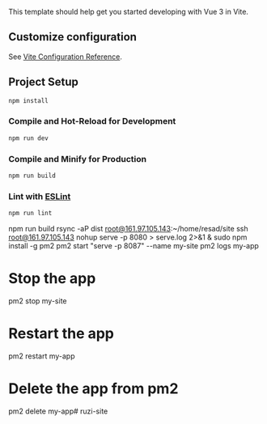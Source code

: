 This template should help get you started developing with Vue 3 in Vite.

## Customize configuration

See [Vite Configuration Reference](https://vitejs.dev/config/).

## Project Setup

```sh
npm install
```

### Compile and Hot-Reload for Development

```sh
npm run dev
```

### Compile and Minify for Production

```sh
npm run build
```

### Lint with [ESLint](https://eslint.org/)

```sh
npm run lint
```

npm run build
rsync -aP  dist root@161.97.105.143:~/home/resad/site
ssh root@161.97.105.143
nohup serve -p 8080  > serve.log 2>&1 &
sudo npm install -g pm2
pm2 start "serve -p 8087" --name my-site
pm2 logs my-app
# Stop the app
pm2 stop my-site

# Restart the app
pm2 restart my-app

# Delete the app from pm2
pm2 delete my-app# ruzi-site
